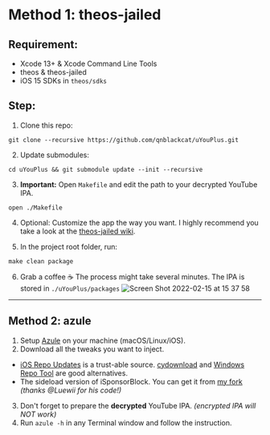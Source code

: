# Method 1: theos-jailed
## Requirement:
- Xcode 13+ & Xcode Command Line Tools
- theos & theos-jailed
- iOS 15 SDKs in `theos/sdks`

## Step:
1. Clone this repo:
```
git clone --recursive https://github.com/qnblackcat/uYouPlus.git
```
2. Update submodules:
```
cd uYouPlus && git submodule update --init --recursive
```

3. **Important:** Open `Makefile` and edit the path to your decrypted YouTube IPA. 
```
open ./Makefile
```

4. Optional: Customize the app the way you want. I highly recommend you take a look at the [theos-jailed wiki](https://github.com/kabiroberai/theos-jailed/wiki/Usage).

5. In the project root folder, run:
```
make clean package
```

6. Grab a coffee ☕️ The process might take several minutes. The IPA is stored in `./uYouPlus/packages`
![Screen Shot 2022-02-15 at 15 37 58](https://user-images.githubusercontent.com/52943116/154024200-f9cf8726-5536-4d68-a649-96649bc99e40.png)

***

## Method 2: azule
1. Setup [Azule](https://github.com/Al4ise/Azule) on your machine (macOS/Linux/iOS).
2. Download all the tweaks you want to inject. 
- [iOS Repo Updates](https://www.ios-repo-updates.com/) is a trust-able source. [cydownload](https://github.com/borishonman/cydownload) and [Windows Repo Tool](https://github.com/SarahH12099/Windows-Repo-Tool) are good alternatives.
- The sideload version of iSponsorBlock. You can get it from [my fork](https://github.com/qnblackcat/iSponsorBlock) _(thanks @Luewii for his code!)_
3. Don't forget to prepare the **decrypted** YouTube IPA. _(encrypted IPA will NOT work)_
4. Run `azule -h` in any Terminal window and follow the instruction.